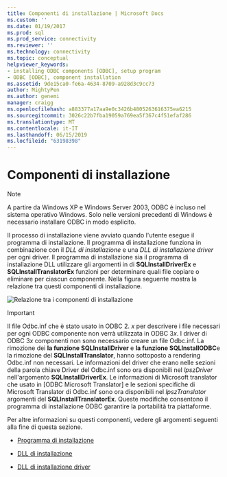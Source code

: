 ```yaml
---
title: Componenti di installazione | Microsoft Docs
ms.custom: ''
ms.date: 01/19/2017
ms.prod: sql
ms.prod_service: connectivity
ms.reviewer: ''
ms.technology: connectivity
ms.topic: conceptual
helpviewer_keywords:
- installing ODBC components [ODBC], setup program
- ODBC [ODBC], component installation
ms.assetid: 9de15ca0-fe6a-4634-8709-a928d3c9cc73
author: MightyPen
ms.author: genemi
manager: craigg
ms.openlocfilehash: a883377a17aa9e0c3426b4805263616375ea6215
ms.sourcegitcommit: 3026c22b7fba19059a769ea5f367c4f51efaf286
ms.translationtype: MT
ms.contentlocale: it-IT
ms.lasthandoff: 06/15/2019
ms.locfileid: "63198398"
---
```

# <a name="installation-components"></a>Componenti di installazione
> [!NOTE]  
>  A partire da Windows XP e Windows Server 2003, ODBC è incluso nel sistema operativo Windows. Solo nelle versioni precedenti di Windows è necessario installare ODBC in modo esplicito.  
  
 Il processo di installazione viene avviato quando l'utente esegue il programma di installazione. Il programma di installazione funziona in combinazione con il *DLL di installazione* e una *DLL di installazione driver* per ogni driver. Il programma di installazione sia il programma di installazione DLL utilizzare gli argomenti in di **SQLInstallDriverEx** e **SQLInstallTranslatorEx** funzioni per determinare quali file copiare o eliminare per ciascun componente. Nella figura seguente mostra la relazione tra questi componenti di installazione.  
  
 ![Relazione tra i componenti di installazione](../../../odbc/reference/install/media/pr29.gif "pr29")  
  
> [!IMPORTANT]
>  Il file Odbc.inf che è stato usato in ODBC 2. *x* per descrivere i file necessari per ogni ODBC componente non verrà utilizzata in ODBC 3*x*. I driver di ODBC 3*x* componenti non sono necessario creare un file Odbc.inf. La rimozione dei **la funzione SQLInstallDriver** e **la funzione SQLInstallODBC**e la rimozione del **SQLInstallTranslator**, hanno sottoposto a rendering Odbc.inf non necessari. Le informazioni del driver che erano nelle sezioni della parola chiave Driver del Odbc.inf sono ora disponibili nel *lpszDriver* nell'argomento **SQLInstallDriverEx**. Le informazioni di Microsoft translator che usato in [ODBC Microsoft Translator] e le sezioni specifiche di Microsoft Translator di Odbc.inf sono ora disponibili nel *lpszTranslator* argomenti del **SQLInstallTranslatorEx**. Queste modifiche consentono il programma di installazione ODBC garantire la portabilità tra piattaforme.  
  
 Per altre informazioni su questi componenti, vedere gli argomenti seguenti alla fine di questa sezione.  
  
-   [Programma di installazione](../../../odbc/reference/install/setup-program.md)  
  
-   [DLL di installazione](../../../odbc/reference/install/installer-dll.md)  
  
-   [DLL di installazione driver](../../../odbc/reference/install/driver-setup-dll.md)
